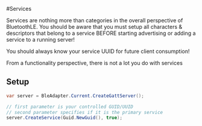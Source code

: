 #Services

Services are nothing more than categories in the overall perspective of BluetoothLE.  You should be aware that
you must setup all characters & descriptors that belong to a service BEFORE starting advertising or adding a service
to a running server!

You should always know your service UUID for future client consumption!

From a functionality perspective, there is not a lot you do with services

## Setup

```csharp
var server = BleAdapter.Current.CreateGattServer();

// first parameter is your controlled GUID/UUID
// second parameter specifies if it is the primary service
server.CreateService(Guid.NewGuid(), true);

```